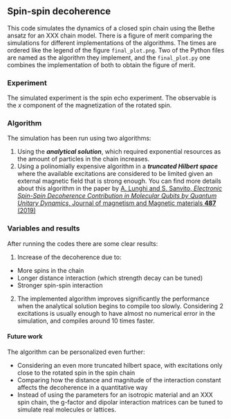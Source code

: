 ## Spin-spin decoherence
This code simulates the dynamics of a closed spin chain using the Bethe ansatz for an XXX chain model. There is a figure of merit comparing the simulations for different implementations of the algorithms. The times are ordered like the legend of the figure `final_plot.png`. Two of the Python files are named as the algorithm they implement, and the `final_plot.py` one combines the implementation of both to obtain the figure of merit.
### Experiment
The simulated experiment is the spin echo experiment. The observable is the $x$ component of the magnetization of the rotated spin.
### Algorithm
The simulation has been run using two algorithms:
1. Using the _**analytical solution**_, which required exponential resources as the amount of particles in the chain increases.
2. Using a polinomially expensive algorithm in a _**truncated Hilbert space**_ where the available excitations are considered to be limited given an external magnetic field that is strong enough. You can find more details about this algorithm in the paper by [A. Lunghi and S. Sanvito, *Electronic Spin-Spin Decoherence Contribution in Molecular Qubits by Quantum Unitary Dynamics*, Journal of magnetism and Magnetic materials **487** (2019)](https://doi.org/10.1016/j.jmmm.2019.165325)

### Variables and results
After running the codes there are some clear results:
1. Increase of the decoherence due to:
  * More spins in the chain
  * Longer distance interaction (which strength decay can be tuned)
  * Stronger spin-spin interaction
2. The implemented algorithm improves significantly the performance when the analytical solution begins to compile too slowly. Considering 2 excitations is usually enough to have almost no numerical error in the simulation, and compiles around 10 times faster.


#### Future work
The algorithm can be personalized even further:
* Considering an even more truncated hilbert space, with excitations only close to the rotated spin in the spin chain
* Comparing how the distance and magnitude of the interaction constant affects the decoherence in a quantitative way
* Instead of using the parameters for an isotropic material and an XXX spin chain, the g-factor and dipolar interaction matrices can be tuned to simulate real molecules or lattices.
